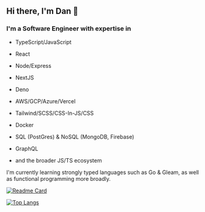 ## Hi there, I'm Dan 👋

### I'm a Software Engineer with expertise in

- TypeScript/JavaScript
- React
- Node/Express
- NextJS
- Deno
- AWS/GCP/Azure/Vercel
- Tailwind/SCSS/CSS-In-JS/CSS
- Docker
- SQL (PostGres) & NoSQL (MongoDB, Firebase)
- GraphQL

- and the broader JS/TS ecosystem

I'm currently learning strongly typed languages such as Go & Gleam, as well as functional programming more broadly.

[![Readme Card](https://github-readme-stats.vercel.app/api?username=danditomaso&show_icons=true&theme=react&rank_icon=github&card_width=475)](https://github.com/danditomaso/github-readme-stats)

[![Top Langs](https://github-readme-stats.vercel.app/api/top-langs/?username=danditomaso&show_icons=true&theme=react&card_width=475)](https://github.com/danditomaso/github-readme-stats)
